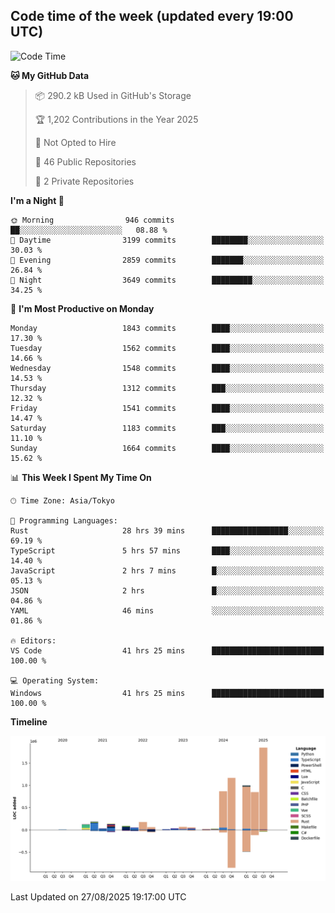 ## Code time of the week (updated every 19:00 UTC)

<!--START_SECTION:waka-->
![Code Time](http://img.shields.io/badge/Code%20Time-5%2C285%20hrs%2030%20mins-blue)

**🐱 My GitHub Data** 

> 📦 290.2 kB Used in GitHub's Storage 
 > 
> 🏆 1,202 Contributions in the Year 2025
 > 
> 🚫 Not Opted to Hire
 > 
> 📜 46 Public Repositories 
 > 
> 🔑 2 Private Repositories 
 > 
**I'm a Night 🦉** 

```text
🌞 Morning                946 commits         ██░░░░░░░░░░░░░░░░░░░░░░░   08.88 % 
🌆 Daytime                3199 commits        ████████░░░░░░░░░░░░░░░░░   30.03 % 
🌃 Evening                2859 commits        ███████░░░░░░░░░░░░░░░░░░   26.84 % 
🌙 Night                  3649 commits        █████████░░░░░░░░░░░░░░░░   34.25 % 
```
📅 **I'm Most Productive on Monday** 

```text
Monday                   1843 commits        ████░░░░░░░░░░░░░░░░░░░░░   17.30 % 
Tuesday                  1562 commits        ████░░░░░░░░░░░░░░░░░░░░░   14.66 % 
Wednesday                1548 commits        ████░░░░░░░░░░░░░░░░░░░░░   14.53 % 
Thursday                 1312 commits        ███░░░░░░░░░░░░░░░░░░░░░░   12.32 % 
Friday                   1541 commits        ████░░░░░░░░░░░░░░░░░░░░░   14.47 % 
Saturday                 1183 commits        ███░░░░░░░░░░░░░░░░░░░░░░   11.10 % 
Sunday                   1664 commits        ████░░░░░░░░░░░░░░░░░░░░░   15.62 % 
```


📊 **This Week I Spent My Time On** 

```text
🕑︎ Time Zone: Asia/Tokyo

💬 Programming Languages: 
Rust                     28 hrs 39 mins      █████████████████░░░░░░░░   69.19 % 
TypeScript               5 hrs 57 mins       ████░░░░░░░░░░░░░░░░░░░░░   14.40 % 
JavaScript               2 hrs 7 mins        █░░░░░░░░░░░░░░░░░░░░░░░░   05.13 % 
JSON                     2 hrs               █░░░░░░░░░░░░░░░░░░░░░░░░   04.86 % 
YAML                     46 mins             ░░░░░░░░░░░░░░░░░░░░░░░░░   01.86 % 

🔥 Editors: 
VS Code                  41 hrs 25 mins      █████████████████████████   100.00 % 

💻 Operating System: 
Windows                  41 hrs 25 mins      █████████████████████████   100.00 % 
```

**Timeline**

![Lines of Code chart](https://raw.githubusercontent.com/SARDONYX-sard/SARDONYX-sard/main/assets/bar_graph.png)


 Last Updated on 27/08/2025 19:17:00 UTC
<!--END_SECTION:waka-->